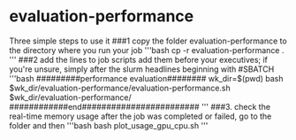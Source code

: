 # evaluation-performance

Three simple steps to use it
###1 copy the folder evaluation-performance to the directory where you run your job
'''bash
cp -r evaluation-performance .
'''
###2 add the lines to job scripts
add them before your executives; 
if you're unsure, simply after the slurm headlines beginning with #SBATCH
'''bash
#########performance evaluation########
wk_dir=$(pwd)
bash $wk_dir/evaluation-performance/evaluation-performance.sh $wk_dir/evaluation-performance/
############end########################
'''
###3. check the real-time memory usage
after the job was completed or failed, go to the folder and then
'''bash
bash plot_usage_gpu_cpu.sh
'''

